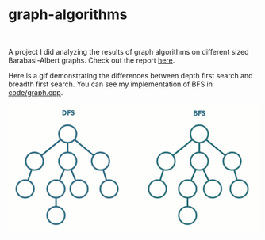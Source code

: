 # graph-algorithms

<br>

A project I did analyzing the results of graph algorithms on different sized Barabasi-Albert graphs. Check out the report [here](graph-algorithms.pdf).

Here is a gif demonstrating the differences between depth first search and breadth first search. You can see my implementation of BFS in [code/graph.cpp](code/graph.cpp). 

![Alt Text](dfsbfs.gif)
